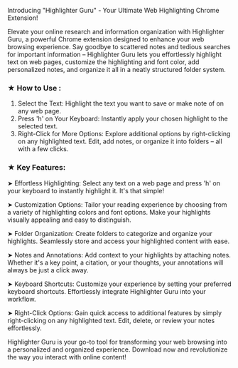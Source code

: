 Introducing "Highlighter Guru" - Your Ultimate Web Highlighting Chrome Extension!

Elevate your online research and information organization with Highlighter Guru, a powerful Chrome extension designed to enhance your web browsing experience. Say goodbye to scattered notes and tedious searches for important information – Highlighter Guru lets you effortlessly highlight text on web pages, customize the highlighting and font color, add personalized notes, and organize it all in a neatly structured folder system.

### ★ How to Use :

1. Select the Text: Highlight the text you want to save or make note of on any web page.
2. Press 'h' on Your Keyboard: Instantly apply your chosen highlight to the selected text.
3. Right-Click for More Options: Explore additional options by right-clicking on any highlighted text. Edit, add notes, or organize it into folders – all with a few clicks.

### ★ Key Features:

➤ Effortless Highlighting: Select any text on a web page and press 'h' on your keyboard to instantly highlight it. It's that simple!

➤ Customization Options: Tailor your reading experience by choosing from a variety of highlighting colors and font options. Make your highlights visually appealing and easy to distinguish.

➤ Folder Organization: Create folders to categorize and organize your highlights. Seamlessly store and access your highlighted content with ease.

➤ Notes and Annotations: Add context to your highlights by attaching notes. Whether it's a key point, a citation, or your thoughts, your annotations will always be just a click away.

➤ Keyboard Shortcuts: Customize your experience by setting your preferred keyboard shortcuts. Effortlessly integrate Highlighter Guru into your workflow.

➤ Right-Click Options: Gain quick access to additional features by simply right-clicking on any highlighted text. Edit, delete, or review your notes effortlessly.

Highlighter Guru is your go-to tool for transforming your web browsing into a personalized and organized experience. Download now and revolutionize the way you interact with online content!
